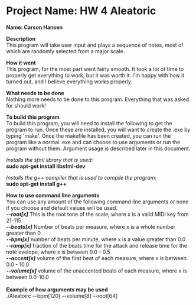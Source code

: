 # Project Name: HW 4 Aleatoric
**Name: Carson Hansen**


**Description**\
 This program will take user input and plays a sequence of notes, most of which are randomly selected from a major scale.
 
**How it went**\
This program, for the most part went fairly smooth. It took a lot of time to properly get everything to work, but it was worth it. 
I'm happy with how it turned out, and I believe everything works properly.

**What needs to be done**\
Nothing more needs to be done to this program. Everything that was asked for should work!

**To build this program**\
To build this program, you will need to install the following to get the program to run. Once these are installed, you will want to create the .exe by typing 'make'. Once the makefile has been created, you can run the program like a normal .exe and can choose to use arguments or run the program without them. Argument usage is described later in this document.

*Installs the sfml library that is used:*\
**sudo apt-get install libsfml-dev** 

*Installs the g++ compiler that is used to compile the program:*\
**sudo apt-get install g++**

**How to use command line arguments**\
You can use any amount of the following command line arguments or none if you choose and default values will be used.\
***--root[x]*** This is the root tone of the scale, where x is a valid MIDI key from 21-115\
***--beats[x]*** Number of beats per measure, where x is a whole number greater than 0\
***--bpm[x]*** number of beats per minute, where x is a value greater than 0.0\
***--ramp[x]*** fraction of the beats time for the attack and release time for the note evelope, where x is between 0.0 - 0.5\
***--accent[x]*** volume of the first beat of each measure, where x is between 0.0 - 10.0\
***--volume[x]*** volume of the unaccented beats of each measure, where x is between 0.0-10.0\
\
**Example of how arguments may be used**\
./Aleatoirc --bpm[120] --volume[8] --root[64]






